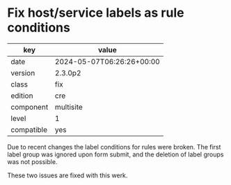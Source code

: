 [//]: # (werk v2)
# Fix host/service labels as rule conditions

key        | value
---------- | ---
date       | 2024-05-07T06:26:26+00:00
version    | 2.3.0p2
class      | fix
edition    | cre
component  | multisite
level      | 1
compatible | yes

Due to recent changes the label conditions for rules were broken. The first label group was ignored upon form submit, and the deletion of label groups was not possible.

These two issues are fixed with this werk.
